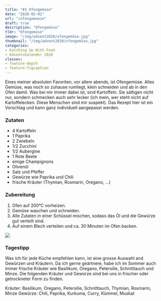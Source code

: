 ```yaml
---
title: "#1 Ofengemüse"
date: "2020-02-01"
url: "/ofengemuese"
draft: true
description: "Ofengemüse"
tldr: "Ofengemüse"
image: "/img/advent2020/ofengemüse.jpg"
thumbnail: "/img/advent2020/ofengemüse.jpg"
categories:
- Katching Up With Food
- Adventskalender 2020
classes: 
- feature-depth
- feature-figcaption
---
```

Eines meiner absoluten Favoriten, vor allem abends, ist Ofengemüse. Alles Gemüse, was noch so zuhause rumliegt, klein schneiden und ab in den Ofen damit. Was bei mir immer dabei ist, sind Kartoffeln. Sie sättigen nicht nur, sondern schmecken auch sehr lecker (ich mein, wer steht nicht auf Kartoffelecken. Diese Menschen sind mir suspekt). Das Rezept hier ist ein Vorschlag und kann ganz individuell aangepasst werden.

<!--more-->

### Zutaten

- 4 Kartoffeln
- 1 Paprika
- 2 Zwiebeln
- 1/2 Zucchini
- 1/2 Aubergine
- 1 Rote Beete
- einige Champignons
- Olivenöl
- Salz und Pfeffer
- Gewürze wie Paprika und Chili
- frische Kräuter (Thymian, Rosmarin, Oregano, ...) 

### Zubereitung

1. Ofen auf 200°C vorheizen.
2. Gemüse waschen und schneiden.
3. Alle Zutaten in einer Schüssel mischen, sodass das Öl und die Gewürze gut verteilt sind.
4. Auf einem Blech verteilen und ca. 30 Minuten im Ofen backen.

![](/img/advent2020/ofengemüse.jpg)

### Tagestipp

Was ich für jede Küche empfehlen kann, ist eine grosse Auswahl and Gewürzen und Kräutern. Da ich gerne geärtnere, habe ich im Sommer auch immer frische Kräuter wie Basilikum, Oregano, Petersilie, Schnittlauch und Minze. Die folgenden Kräuter und Gewürze sind bei uns in frischer oder getrockneter Form zu finden.

Kräuter: Basilikum, Oregano, Petersilie, Schnittlauch, Thymian, Rosmarin, Minze
Gewürze: Chili, Paprika, Kurkuma, Curry, Kümmel, Muskat
